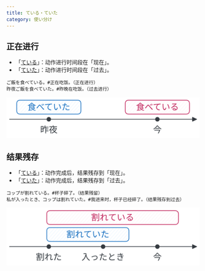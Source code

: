 ```yaml
---
title: ている・ていた
category: 使い分け
---
```


## 正在进行

- 「[ている](teiru)」：动作进行时间段在「现在」。
- 「[ていた](teita)」：动作进行时间段在「过去」。

```example
ご飯を食べている。#正在吃饭。（正在进行）
昨夜ご飯を食べていた。#昨晚在吃饭。（过去进行）
```

![teiru-teita](/static/imgs/japanese-teiru-teita-1.svg)

## 结果残存

- 「[ている](teiru)」：动作完成后，结果残存到「现在」。
- 「[ていた](teita)」：动作完成后，结果残存到「过去」。

```example
コップが割れている。#杯子碎了。（结果残留）
私が入ったとき、コップは割れていた。#我进来时，杯子已经碎了。（结果残存到过去）
```

![teiru-teita](/static/imgs/japanese-teiru-teita-2.svg)
